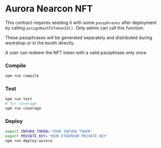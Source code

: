 # Aurora Nearcon NFT
This contract requires seeding it with some `passphrases` after deployment by calling `assignHashToTokenId()`. Only admin can call this function.

These passphrases will be generated separately and distributed during workshop or in the booth directly.

A user can redeem the NFT token with a valid passphrase only once.

### Compile

```bash
npm run compile
```

### Test

```bash
npm run test
# for coverage
npm run coverage
```

### Deploy
```bash
export INFURA_TOKEN='YOUR INFURA TOKEN'
export PRIVATE_KEY='YOUR ETHEREUM PRIVATE KEY'
npm run deploy:aurora
```
